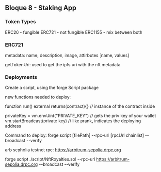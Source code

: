 ## Bloque 8 - Staking App

### Token Types

ERC20   - fungible
ERC721  - not fungible
ERC1155 - mix between both

### ERC721

metadata: name, description, image, attirbutes [name, values]

getTokenUri: used to get the ipfs uri with the nft metadata


### Deployments

Create a script, using the forge Script package

new functions needed to deploy:

function run() external returns(contract){} // instance of the contract inside

privateKey = vm.envUint("PRIVATE_KEY") // gets the priv key of your wallet
vm.startBroadcast(private key) // like prank, indicates the deploying address


Command to deploy:
forge script [filePath] --rpc-url [rpcUrl chainlist] --broadcast --verify


arb sepholia testnet rpc: https://arbitrum-sepolia.drpc.org

forge script ./script/NftRoyalties.sol --rpc-url https://arbitrum-sepolia.drpc.org --broadcast --verify
